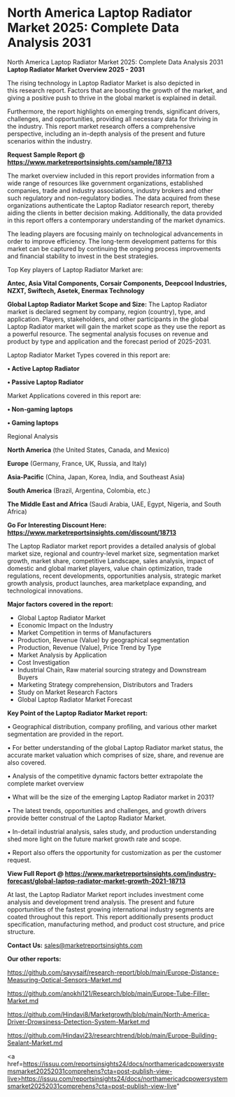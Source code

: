 # North America Laptop Radiator Market 2025: Complete Data Analysis 2031
 North America Laptop Radiator Market 2025: Complete Data Analysis 2031
<Strong> Laptop Radiator Market Overview 2025 - 2031</strong>

The rising technology in Laptop Radiator Market is also depicted in this research report. Factors that are boosting the growth of the market, and giving a positive push to thrive in the global market is explained in detail.

Furthermore, the report highlights on emerging trends, significant drivers, challenges, and opportunities, providing all necessary data for thriving in the industry. This report market research offers a comprehensive perspective, including an in-depth analysis of the present and future scenarios within the industry.

<strong>Request Sample Report @ <a href=https://www.marketreportsinsights.com/sample/18713>https://www.marketreportsinsights.com/sample/18713</a></strong>

The market overview included in this report provides information from a wide range of resources like government organizations, established companies, trade and industry associations, industry brokers and other such regulatory and non-regulatory bodies. The data acquired from these organizations authenticate the Laptop Radiator research report, thereby aiding the clients in better decision making. Additionally, the data provided in this report offers a contemporary understanding of the market dynamics.

The leading players are focusing mainly on technological advancements in order to improve efficiency. The long-term development patterns for this market can be captured by continuing the ongoing process improvements and financial stability to invest in the best strategies.

Top Key players of Laptop Radiator Market are:

<strong>Antec, Asia Vital Components, Corsair Components, Deepcool Industries, NZXT, Swiftech, Asetek, Enermax Technology</strong>

<strong><b>Global Laptop Radiator Market Scope and Size:</b></strong>
The Laptop Radiator market is declared segment by company, region (country), type, and application. Players, stakeholders, and other participants in the global Laptop Radiator market will gain the market scope as they use the report as a powerful resource. The segmental analysis focuses on revenue and product by type and application and the forecast period of 2025-2031.

Laptop Radiator Market Types covered in this report are:

<strong>• Active Laptop Radiator

• Passive Laptop Radiator</strong>

Market Applications covered in this report are:

<strong>• Non-gaming laptops

• Gaming laptops</strong> 

Regional Analysis

<strong>North America</strong> (the United States, Canada, and Mexico)

<strong>Europe</strong> (Germany, France, UK, Russia, and Italy)

<strong>Asia-Pacific</strong> (China, Japan, Korea, India, and Southeast Asia)

<strong>South America</strong> (Brazil, Argentina, Colombia, etc.)

<strong>The Middle East and Africa</strong> (Saudi Arabia, UAE, Egypt, Nigeria, and South Africa)

<strong>Go For Interesting Discount Here: <a href=https://www.marketreportsinsights.com/discount/18713>https://www.marketreportsinsights.com/discount/18713</a></strong>

The Laptop Radiator market report provides a detailed analysis of global market size, regional and country-level market size, segmentation market growth, market share, competitive Landscape, sales analysis, impact of domestic and global market players, value chain optimization, trade regulations, recent developments, opportunities analysis, strategic market growth analysis, product launches, area marketplace expanding, and technological innovations.

<strong><b>Major factors covered in the report:</b></strong>
<ul>
  <li>Global Laptop Radiator Market </li>
  <li>Economic Impact on the Industry</li>
  <li>Market Competition in terms of Manufacturers</li>
  <li>Production, Revenue (Value) by geographical segmentation</li>
  <li>Production, Revenue (Value), Price Trend by Type</li>
  <li>Market Analysis by Application</li>
  <li>Cost Investigation</li>
  <li>Industrial Chain, Raw material sourcing strategy and Downstream Buyers</li>
  <li>Marketing Strategy comprehension, Distributors and Traders</li>
  <li>Study on Market Research Factors</li>
  <li>Global Laptop Radiator Market Forecast</li>
</ul>

<strong><b>Key Point of the Laptop Radiator Market report:</b></strong>

• Geographical distribution, company profiling, and various other market segmentation are provided in the report.

• For better understanding of the global Laptop Radiator market status, the accurate market valuation which comprises of size, share, and revenue are also covered.

• Analysis of the competitive dynamic factors better extrapolate the complete market overview

• What will be the size of the emerging Laptop Radiator market in 2031?

• The latest trends, opportunities and challenges, and growth drivers provide better construal of the Laptop Radiator Market.

• In-detail industrial analysis, sales study, and production understanding shed more light on the future market growth rate and scope.

• Report also offers the opportunity for customization as per the customer request.

<strong><b>View Full Report @ <a href=https://www.marketreportsinsights.com/industry-forecast/global-laptop-radiator-market-growth-2021-18713>https://www.marketreportsinsights.com/industry-forecast/global-laptop-radiator-market-growth-2021-18713</a></b></strong>


At last, the Laptop Radiator Market report includes investment come analysis and development trend analysis. The present and future opportunities of the fastest growing international industry segments are coated throughout this report. This report additionally presents product specification, manufacturing method, and product cost structure, and price structure.

<strong>Contact Us:</strong>
sales@marketreportsinsights.com

<strong>Our other reports:</strong>

<a href=https://github.com/sayysaif/research-report/blob/main/Europe-Distance-Measuring-Optical-Sensors-Market.md>https://github.com/sayysaif/research-report/blob/main/Europe-Distance-Measuring-Optical-Sensors-Market.md</a>

<a href=https://github.com/anokhi121/Research/blob/main/Europe-Tube-Filler-Market.md>https://github.com/anokhi121/Research/blob/main/Europe-Tube-Filler-Market.md</a>

<a href=https://github.com/Hindavi8/Marketgrowth/blob/main/North-America-Driver-Drowsiness-Detection-System-Market.md>https://github.com/Hindavi8/Marketgrowth/blob/main/North-America-Driver-Drowsiness-Detection-System-Market.md</a>

<a href=https://github.com/Hindavi23/researchtrend/blob/main/Europe-Building-Sealant-Market.md>https://github.com/Hindavi23/researchtrend/blob/main/Europe-Building-Sealant-Market.md</a>

<a href=https://issuu.com/reportsinsights24/docs/northamericadcpowersystemsmarket20252031comprehens?cta=post-publish-view-live>https://issuu.com/reportsinsights24/docs/northamericadcpowersystemsmarket20252031comprehens?cta=post-publish-view-live</a>"
